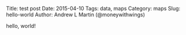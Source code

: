 Title: test post
Date: 2015-04-10
Tags: data, maps
Category: maps
Slug: hello-world
Author: Andrew L Martin (@moneywithwings)

hello, world!